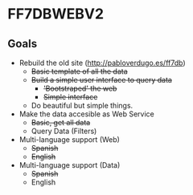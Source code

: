 # FF7DBWEBV2

## Goals

+ Rebuild the old site (http://pabloverdugo.es/ff7db)
     - ~~Basic template of all the data~~
     - ~~Build a simple user interface to query data~~
        - ~~'Bootstraped' the web~~
        - ~~Simple interface~~
     - Do beautiful but simple things.
+ Make the data accesible as Web Service
    - ~~Basic, get all data~~
    - Query Data (Filters)
+ Multi-language support (Web)
    - ~~Spanish~~
    - ~~English~~
+ Multi-language support (Data)
    - ~~Spanish~~
    - English